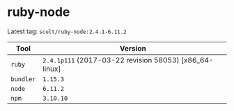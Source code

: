 # ruby-node

Latest tag: `scult/ruby-node:2.4.1-6.11.2`

| Tool | Version |
|---|---
| `ruby` | `2.4.1p111` (2017-03-22 revision 58053) [x86_64-linux]
| `bundler` | `1.15.3`
| `node` | `6.11.2`
| `npm` | `3.10.10`